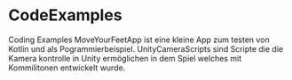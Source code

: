 # CodeExamples
Coding Examples
MoveYourFeetApp ist eine kleine App zum testen von Kotlin und als Pogrammierbeispiel.
UnityCameraScripts sind Scripte die die Kamera kontrolle in Unity ermöglichen in dem Spiel welches mit Kommilitonen entwickelt wurde.
